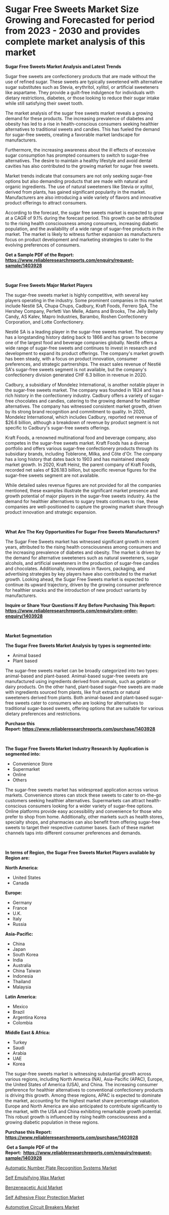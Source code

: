 <p><h1>Sugar Free Sweets Market Size Growing and Forecasted for period from 2023 - 2030 and provides complete market analysis of this market</h1></p><p><strong>Sugar Free Sweets Market Analysis and Latest Trends</strong></p>
<p><p>Sugar free sweets are confectionery products that are made without the use of refined sugar. These sweets are typically sweetened with alternative sugar substitutes such as Stevia, erythritol, xylitol, or artificial sweeteners like aspartame. They provide a guilt-free indulgence for individuals with dietary restrictions, diabetes, or those looking to reduce their sugar intake while still satisfying their sweet tooth.</p><p>The market analysis of the sugar free sweets market reveals a growing demand for these products. The increasing prevalence of diabetes and obesity has led to a rise in health-conscious consumers seeking healthier alternatives to traditional sweets and candies. This has fueled the demand for sugar-free sweets, creating a favorable market landscape for manufacturers.</p><p>Furthermore, the increasing awareness about the ill effects of excessive sugar consumption has prompted consumers to switch to sugar-free alternatives. The desire to maintain a healthy lifestyle and avoid dental cavities has also contributed to the growing market for sugar free sweets.</p><p>Market trends indicate that consumers are not only seeking sugar-free options but also demanding products that are made with natural and organic ingredients. The use of natural sweeteners like Stevia or xylitol, derived from plants, has gained significant popularity in the market. Manufacturers are also introducing a wide variety of flavors and innovative product offerings to attract consumers.</p><p>According to the forecast, the sugar free sweets market is expected to grow at a CAGR of 9.1% during the forecast period. This growth can be attributed to the rising health consciousness among consumers, increasing diabetic population, and the availability of a wide range of sugar-free products in the market. The market is likely to witness further expansion as manufacturers focus on product development and marketing strategies to cater to the evolving preferences of consumers.</p></p>
<p><strong>Get a Sample PDF of the Report:&nbsp; <a href="https://www.reliableresearchreports.com/enquiry/request-sample/1403928">https://www.reliableresearchreports.com/enquiry/request-sample/1403928</a></strong></p>
<p>&nbsp;</p>
<p><strong>Sugar Free Sweets Major Market Players</strong></p>
<p><p>The sugar-free sweets market is highly competitive, with several key players operating in the industry. Some prominent companies in this market include Nestlé SA, Chupa Chups, Cadbury, Kraft Foods, Ferrero SpA, The Hershey Company, Perfetti Van Melle, Adams and Brooks, The Jelly Belly Candy, AS Kalev, Mapro Industries, Barambo, Roshen Confectionery Corporation, and Lotte Confectionery.</p><p>Nestlé SA is a leading player in the sugar-free sweets market. The company has a longstanding history dating back to 1866 and has grown to become one of the largest food and beverage companies globally. Nestlé offers a wide range of sugar-free sweets and continues to invest in research and development to expand its product offerings. The company's market growth has been steady, with a focus on product innovation, consumer preferences, and strategic partnerships. The exact sales revenue of Nestlé SA's sugar-free sweets segment is not available, but the company's confectionery division generated CHF 6.3 billion in revenue in 2020.</p><p>Cadbury, a subsidiary of Mondelez International, is another notable player in the sugar-free sweets market. The company was founded in 1824 and has a rich history in the confectionery industry. Cadbury offers a variety of sugar-free chocolates and candies, catering to the growing demand for healthier alternatives. The company has witnessed consistent market growth, driven by its strong brand recognition and commitment to quality. In 2020, Mondelez International, which includes Cadbury, reported net revenue of $26.6 billion, although a breakdown of revenue by product segment is not specific to Cadbury's sugar-free sweets offerings.</p><p>Kraft Foods, a renowned multinational food and beverage company, also competes in the sugar-free sweets market. Kraft Foods has a diverse portfolio and offers various sugar-free confectionery products through its subsidiary brands, including Toblerone, Milka, and Côte d'Or. The company has a long history that dates back to 1903 and has maintained steady market growth. In 2020, Kraft Heinz, the parent company of Kraft Foods, recorded net sales of $26.183 billion, but specific revenue figures for the sugar-free sweets segment are not available.</p><p>While detailed sales revenue figures are not provided for all the companies mentioned, these examples illustrate the significant market presence and growth potential of major players in the sugar-free sweets industry. As the demand for healthier alternatives to sugary treats continues to rise, these companies are well-positioned to capture the growing market share through product innovation and strategic expansion.</p></p>
<p>&nbsp;</p>
<p><strong>What Are The Key Opportunities For Sugar Free Sweets Manufacturers?</strong></p>
<p><p>The Sugar Free Sweets market has witnessed significant growth in recent years, attributed to the rising health consciousness among consumers and the increasing prevalence of diabetes and obesity. The market is driven by the demand for alternative sweeteners such as natural sweeteners, sugar alcohols, and artificial sweeteners in the production of sugar-free candies and chocolates. Additionally, innovations in flavors, packaging, and advertising strategies by key players have also contributed to the market growth. Looking ahead, the Sugar Free Sweets market is expected to continue its upward trajectory, driven by the growing consumer preference for healthier snacks and the introduction of new product variants by manufacturers.</p></p>
<p><strong>Inquire or Share Your Questions If Any Before Purchasing This Report: <a href="https://www.reliableresearchreports.com/enquiry/pre-order-enquiry/1403928">https://www.reliableresearchreports.com/enquiry/pre-order-enquiry/1403928</a></strong></p>
<p>&nbsp;</p>
<p><strong>Market Segmentation</strong></p>
<p><strong>The Sugar Free Sweets Market Analysis by types is segmented into:</strong></p>
<p><ul><li>Animal based</li><li>Plant based</li></ul></p>
<p><p>The sugar-free sweets market can be broadly categorized into two types: animal-based and plant-based. Animal-based sugar-free sweets are manufactured using ingredients derived from animals, such as gelatin or dairy products. On the other hand, plant-based sugar-free sweets are made with ingredients sourced from plants, like fruit extracts or natural sweeteners derived from plants. Both animal-based and plant-based sugar-free sweets cater to consumers who are looking for alternatives to traditional sugar-based sweets, offering options that are suitable for various dietary preferences and restrictions.</p></p>
<p><strong>Purchase this Report:&nbsp;<a href="https://www.reliableresearchreports.com/purchase/1403928">https://www.reliableresearchreports.com/purchase/1403928</a></strong></p>
<p>&nbsp;</p>
<p><strong>The Sugar Free Sweets Market Industry Research by Application is segmented into:</strong></p>
<p><ul><li>Convenience Store</li><li>Supermarket</li><li>Online</li><li>Others</li></ul></p>
<p><p>The sugar-free sweets market has widespread application across various markets. Convenience stores can stock these sweets to cater to on-the-go customers seeking healthier alternatives. Supermarkets can attract health-conscious consumers looking for a wider variety of sugar-free options. Online platforms provide easy accessibility and convenience for those who prefer to shop from home. Additionally, other markets such as health stores, specialty shops, and pharmacies can also benefit from offering sugar-free sweets to target their respective customer bases. Each of these market channels taps into different consumer preferences and demands.</p></p>
<p>&nbsp;</p>
<p><strong>In terms of Region, the Sugar Free Sweets Market Players available by Region are:</strong></p>
<p>
    <p> <strong> North America: </strong>
        <ul>
            <li>United States</li>
            <li>Canada</li>
        </ul>
        </p> 
    <p> <strong> Europe: </strong>
        <ul>
            <li>Germany</li>
            <li>France</li>
            <li>U.K.</li>
            <li>Italy</li>
            <li>Russia</li>
        </ul>
        </p> 
    <p> <strong> Asia-Pacific: </strong>
        <ul>
            <li>China</li>
            <li>Japan</li>
            <li>South Korea</li>
            <li>India</li>
            <li>Australia</li>
            <li>China Taiwan</li>
            <li>Indonesia</li>
            <li>Thailand</li>
            <li>Malaysia</li>
        </ul>
        </p> 
    <p> <strong> Latin America: </strong>
        <ul>
            <li>Mexico</li>
            <li>Brazil</li>
            <li>Argentina Korea</li>
            <li>Colombia</li>
        </ul>
        </p> 
    <p> <strong> Middle East & Africa: </strong>
        <ul>
            <li>Turkey</li>
            <li>Saudi</li>
            <li>Arabia</li>
            <li>UAE</li>
            <li>Korea</li>
        </ul>
    </p>
    </p>
<p><p>The sugar-free sweets market is witnessing substantial growth across various regions, including North America (NA), Asia-Pacific (APAC), Europe, the United States of America (USA), and China. The increasing consumer preference for healthier alternatives to conventional confectionery products is driving this growth. Among these regions, APAC is expected to dominate the market, accounting for the highest market share percentage valuation. Europe and North America are also anticipated to contribute significantly to the market, with the USA and China exhibiting remarkable growth potential. This robust growth is influenced by rising health consciousness and a growing diabetic population in these regions.</p></p>
<p><strong>Purchase this Report: <a href="https://www.reliableresearchreports.com/purchase/1403928">https://www.reliableresearchreports.com/purchase/1403928</a></strong></p>
<p>&nbsp;<strong>Get a Sample PDF of the Report:&nbsp;&nbsp;<a href="https://www.reliableresearchreports.com/enquiry/request-sample/1403928">https://www.reliableresearchreports.com/enquiry/request-sample/1403928</a></strong></p>
<p><strong></strong></p>
<p><p><a href="https://medium.com/@colinom786578/automatic-number-plate-recognition-systems-market-size-reveals-the-best-marketing-channels-in-4ba782242cf4">Automatic Number Plate Recognition Systems Market</a></p><p><a href="https://www.linkedin.com/pulse/self-emulsifying-wax-market-share-amp-new-trends-analysis-mjvve/">Self Emulsifying Wax Market</a></p><p><a href="https://www.linkedin.com/pulse/decoding-benzeneacetic-acid-market-deep-dive-latest-trends-p4jue/">Benzeneacetic Acid Market</a></p><p><a href="https://www.linkedin.com/pulse/decoding-self-adhesive-floor-protection-market-deep-dive-latest-puiie/">Self Adhesive Floor Protection Market</a></p><p><a href="https://medium.com/@sandramurphy56/automotive-circuit-breakers-market-focuses-on-market-share-size-and-projected-forecast-till-2030-bd7876c99f77">Automotive Circuit Breakers Market</a></p></p>